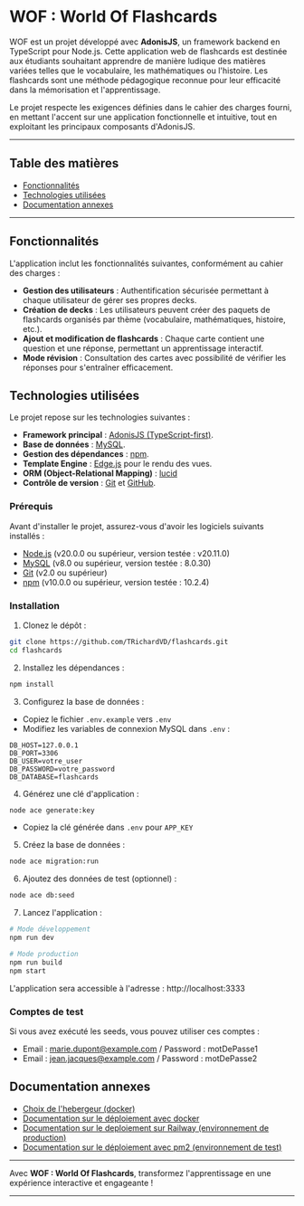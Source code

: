 # WOF : World Of Flashcards

WOF est un projet développé avec **AdonisJS**, un framework backend en TypeScript pour Node.js. Cette application web de flashcards est destinée aux étudiants souhaitant apprendre de manière ludique des matières variées telles que le vocabulaire, les mathématiques ou l'histoire. Les flashcards sont une méthode pédagogique reconnue pour leur efficacité dans la mémorisation et l'apprentissage.

Le projet respecte les exigences définies dans le cahier des charges fourni, en mettant l'accent sur une application fonctionnelle et intuitive, tout en exploitant les principaux composants d'AdonisJS.

---

## Table des matières

- [Fonctionnalités](#fonctionnalités)
- [Technologies utilisées](#technologies-utilisées)
- [Documentation annexes](#documentation-annexes)

---

## Fonctionnalités

L'application inclut les fonctionnalités suivantes, conformément au cahier des charges :

- **Gestion des utilisateurs** : Authentification sécurisée permettant à chaque utilisateur de gérer ses propres decks.
- **Création de decks** : Les utilisateurs peuvent créer des paquets de flashcards organisés par thème (vocabulaire, mathématiques, histoire, etc.).
- **Ajout et modification de flashcards** : Chaque carte contient une question et une réponse, permettant un apprentissage interactif.
- **Mode révision** : Consultation des cartes avec possibilité de vérifier les réponses pour s'entraîner efficacement.

## Technologies utilisées

Le projet repose sur les technologies suivantes :

- **Framework principal** : [AdonisJS (TypeScript-first)](https://adonisjs.com/).
- **Base de données** : [MySQL](https://www.mysql.com).
- **Gestion des dépendances** : [npm](https://www.npmjs.com/).
- **Template Engine** : [Edge.js](https://edgejs.dev) pour le rendu des vues.
- **ORM (Object-Relational Mapping)** : [lucid](https://lucid.adonisjs.com/)
- **Contrôle de version** : [Git](https://git-scm.com/) et [GitHub](https://github.com/).

### Prérequis

Avant d'installer le projet, assurez-vous d'avoir les logiciels suivants installés :

- [Node.js](https://nodejs.org) (v20.0.0 ou supérieur, version testée : v20.11.0)
- [MySQL](https://www.mysql.com) (v8.0 ou supérieur, version testée : 8.0.30)
- [Git](https://git-scm.com/) (v2.0 ou supérieur)
- [npm](https://www.npmjs.com/) (v10.0.0 ou supérieur, version testée : 10.2.4)

### Installation

1. Clonez le dépôt :

```bash
git clone https://github.com/TRichardVD/flashcards.git
cd flashcards
```

2. Installez les dépendances :

```bash
npm install
```

3. Configurez la base de données :

- Copiez le fichier `.env.example` vers `.env`
- Modifiez les variables de connexion MySQL dans `.env` :

```env
DB_HOST=127.0.0.1
DB_PORT=3306
DB_USER=votre_user
DB_PASSWORD=votre_password
DB_DATABASE=flashcards
```

4. Générez une clé d'application :

```bash
node ace generate:key
```

- Copiez la clé générée dans `.env` pour `APP_KEY`

5. Créez la base de données :

```bash
node ace migration:run
```

6. Ajoutez des données de test (optionnel) :

```bash
node ace db:seed
```

7. Lancez l'application :

```bash
# Mode développement
npm run dev

# Mode production
npm run build
npm start
```

L'application sera accessible à l'adresse : http://localhost:3333

### Comptes de test

Si vous avez exécuté les seeds, vous pouvez utiliser ces comptes :

- Email : marie.dupont@example.com / Password : motDePasse1
- Email : jean.jacques@example.com / Password : motDePasse2

## Documentation annexes

- [Choix de l'hebergeur (docker)](./docs/comparaison-hebergeur.md)
- [Documentation sur le déploiement avec docker](./docs/docker-doc.md)
- [Documentation sur le deploiement sur Railway (environnement de production)](./docs/environnement-production.md)
- [Documentation sur le déploiement avec pm2 (environnement de test)](./docs/environnement-dev.md)

---

Avec **WOF : World Of Flashcards**, transformez l'apprentissage en une expérience interactive et engageante !

---
